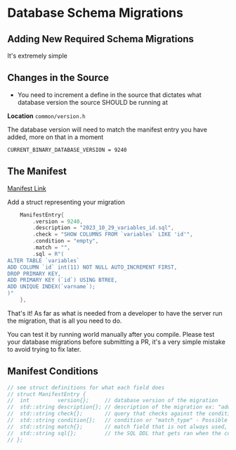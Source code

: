 # Database Schema Migrations

## Adding New Required Schema Migrations

It's extremely simple

## Changes in the Source

* You need to increment a define in the source that dictates what database version the source SHOULD be running at

**Location** `common/version.h`

The database version will need to match the manifest entry you have added, more on that in a moment

`CURRENT_BINARY_DATABASE_VERSION = 9240`

## The Manifest

[Manifest Link]([https://github.com/EQEmu/Server/blob/master/utils/sql/db_update_manifest.txt](https://github.com/EQEmu/Server/blob/master/common/database/database_update_manifest.cpp))

Add a struct representing your migration 

```cpp
	ManifestEntry{
		.version = 9240,
		.description = "2023_10_29_variables_id.sql",
		.check = "SHOW COLUMNS FROM `variables` LIKE 'id'",
		.condition = "empty",
		.match = "",
		.sql = R"(
ALTER TABLE `variables`
ADD COLUMN `id` int(11) NOT NULL AUTO_INCREMENT FIRST,
DROP PRIMARY KEY,
ADD PRIMARY KEY (`id`) USING BTREE,
ADD UNIQUE INDEX(`varname`);
)"
	},
```

That's it! As far as what is needed from a developer to have the server run the migration, that is all you need to do.

You can test it by running world manually after you compile. Please test your database migrations before submitting a PR, it's a very simple mistake to avoid trying to fix later.

## Manifest Conditions

```cpp
// see struct definitions for what each field does
// struct ManifestEntry {
// 	int         version{};     // database version of the migration
// 	std::string description{}; // description of the migration ex: "add_new_table" or "add_index_to_table"
// 	std::string check{};       // query that checks against the condition
// 	std::string condition{};   // condition or "match_type" - Possible values [contains|match|missing|empty|not_empty]
// 	std::string match{};       // match field that is not always used, but works in conjunction with "condition" values [missing|match|contains]
// 	std::string sql{};         // the SQL DDL that gets ran when the condition is true
// };
```
